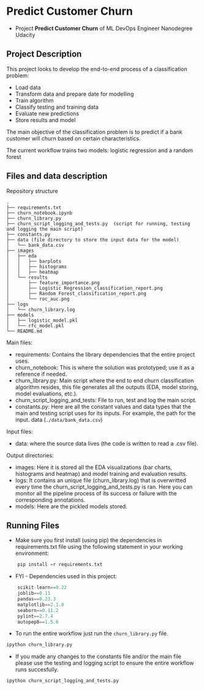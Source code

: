 # Predict Customer Churn

- Project **Predict Customer Churn** of ML DevOps Engineer Nanodegree Udacity

## Project Description
This project looks to develop the end-to-end process of a classification problem:
- Load data
- Transform data and prepare date for modelling
- Train algorithm
- Classify testing and training data
- Evaluate new predictions
- Store results and model

The main objective of the classification problem is to predict if a bank customer will churn based on certain characteristics.

The current workflow trains two models: logistic regression and a random forest

## Files and data description

Repository structure
```
.
├── requirements.txt
├── churn_notebook.ipynb
├── churn_library.py
├── churn_script_logging_and_tests.py  (script for running, testing and logging the main script)
├── constants.py  
├── data (file directory to store the input data for the model)
│   └── bank_data.csv
├── images
│   ├── eda
│   │   ├── barplots
│   │   ├── histograms
│   │   ├── heatmap
│   └── results
│       ├── feature_importance.png
│       ├── Logistic Regression_classification_report.png
│       ├── Random Forest_classification_report.png
│       └── roc_auc.png
├── logs
│   └── churn_library.log
├── models
│   ├── logistic_model.pkl
│   └── rfc_model.pkl
└── README.md
```

Main files:
- requirements: Contains the library dependencies that the entire project uses.
- churn_notebook: This is where the solution was prototyped; use it as a reference if needed.
- churn_library.py: Main script where the end to end churn classification algorithm resides, this file generates all the outputs (EDA, model storing, model evaluations, etc.).
- churn_script_logging_and_tests: File to run, test and log the main script.
- constants.py: Here are all the constant values and data types that the main and testing script uses for its inputs. For example, the path for the input. data (```./data/bank_data.csv```)

Input files:
- data: where the source data lives (the code is written to read a .csv file).

Output directories:
- images: Here it is stored all the EDA visualizations (bar charts, histograms and heatmap) and model training and evaluation results.
- logs: It contains an unique file (churn_library.log) that is overwritted every time the churn_script_logging_and_tests.py is ran. Here you can monitor all the pipeline process of its success or failure with the corresponding annotations.
- models: Here are the pickled models stored.


## Running Files
- Make sure you first install (using pip) the dependencies in requirements.txt file using the following statement in your working environment:
```python
    pip install =r requirements.txt
```
- FYI - Dependencies used in this project:
```python
    scikit-learn==0.22       
    joblib==0.11
    pandas==0.23.3
    matplotlib==2.1.0      
    seaborn==0.11.2
    pylint==2.7.4
    autopep8==1.5.6
```
- To run the entire workflow just run the ```churn_library.py``` file.
```python
ipython churn_library.py
```
- If you made any changes to the constants file and/or the main file please use the testing and logging script to ensure the entire workflow runs succesfully.
```python
ipython churn_script_logging_and_tests.py
```
